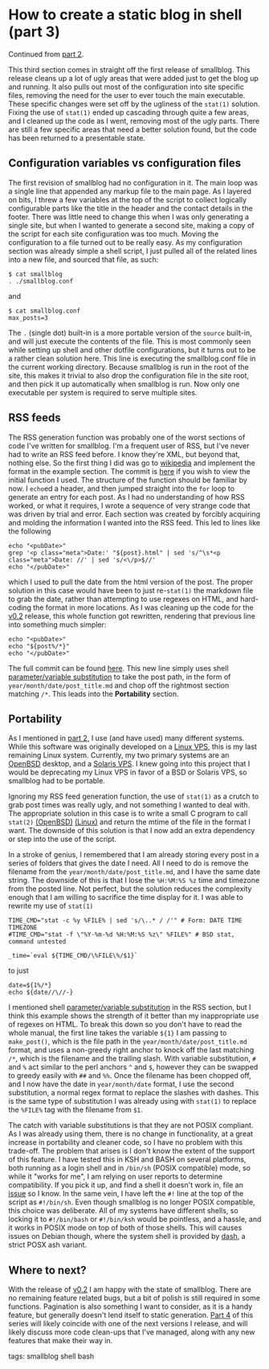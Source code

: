 # How to create a static blog in shell (part 3)

Continued from [part 2](http://mnetic.ch/blog/2013/08/18/smallblog_howto_part_2.md.html).

This third section comes in straight off the first release of smallblog. This release cleans up a lot of ugly areas that were added just to get the blog up and running. It also pulls out most of the configuration into site specific files, removing the need for the user to ever touch the main executable. These specific changes were set off by the ugliness of the `stat(1)` solution. Fixing the use of `stat(1)` ended up cascading through quite a few areas, and I cleaned up the code as I went, removing most of the ugly parts. There are still a few specific areas that need a better solution found, but the code has been returned to a presentable state.

## Configuration variables vs configuration files
The first revision of smallblog had no configuration in it. The main loop was a single line that appended any markup file to the main page. As I layered on bits, I threw a few variables at the top of the script to collect logically configurable parts like the title in the header and the contact details in the footer. There was little need to change this when I was only generating a single site, but when I wanted to generate a second site, making a copy of the script for each site configuration was too much. Moving the configuration to a file turned out to be really easy. As my configuration section was already simple a shell script, I just pulled all of the related lines into a new file, and sourced that file, as such:

    $ cat smallblog
    . ./smallblog.conf

and

    $ cat smallblog.conf
    max_posts=3

The `.` (single dot) built-in is a more portable version of the `source` built-in, and will just execute the contents of the file. This is most commonly seen while setting up shell and other dotfile configurations, but it turns out to be a rather clean solution here. This line is executing the smallblog.conf file in the current working directory. Because smallblog is run in the root of the site, this makes it trivial to also drop the configuration file in the site root, and then pick it up automatically when smallblog is run. Now only one executable per system is required to serve multiple sites.

## RSS feeds
The RSS generation function was probably one of the worst sections of code I've written for smallblog. I'm a frequent user of RSS, but I've never had to write an RSS feed before. I know they're XML, but beyond that, nothing else. So the first thing I did was go to [wikipedia](https://en.wikipedia.org/wiki/RSS) and implement the format in the example section. The commit is [here](https://github.com/abyxcos/smallblog/commit/df944ab4d9518cc956748dd99a42155d3b6d3153#diff-65be323c984cb0bef3372e71fc23b2f2R120) if you wish to view the initial function I used. The structure of the function should be familiar by now. I `echo`ed a header, and then jumped straight into the `for` loop to generate an entry for each post. As I had no understanding of how RSS worked, or what it requires, I wrote a sequence of very strange code that was driven by trial and error. Each section was created by forcibly acquiring and molding the information I wanted into the RSS feed. This led to lines like the following

    echo "<pubDate>"
    grep '<p class="meta">Date:' "${post}.html" | sed 's/^\s*<p class="meta">Date: //' | sed 's/<\/p>$//'
    echo "</pubDate>"

which I used to pull the date from the html version of the post. The proper solution in this case would have been to just re-`stat(1)` the markdown file to grab the date, rather than attempting to use regexes on HTML, and hard-coding the format in more locations. As I was cleaning up the code for the [v0.2](http://mnetic.ch/blog/2015/02/08/smallblog_v0.2.md.html) release, this whole function got rewritten, rendering that previous line into something much simpler:

    echo "<pubDate>"
    echo "${post%/*}"
    echo "</pubDate>"

The full commit can be found [here](https://github.com/abyxcos/smallblog/commit/7f62cb0c43879a8c0ccb237ed8aa28a1dd53b5d4#diff-65be323c984cb0bef3372e71fc23b2f2R129). This new line simply uses shell [parameter/variable substitution](http://www.tldp.org/LDP/abs/html/parameter-substitution.html) to take the post path, in the form of `year/month/date/post_title.md` and chop off the rightmost section matching `/*`. This leads into the **Portability** section.

## Portability
As I mentioned in [part 2](http://mnetic.ch/blog/2013/08/18/smallblog_howto_part_2.md.html), I use (and have used) many different systems. While this software was originally developed on a [Linux VPS](http://prgmr.com/xen/), this is my last remaining Linux system. Currently, my two primary systems are an [OpenBSD](http://www.openbsd.org/) desktop, and a [Solaris VPS](https://www.joyent.com/). I knew going into this project that I would be deprecating my Linux VPS in favor of a BSD or Solaris VPS, so smallblog had to be portable.

Ignoring my RSS feed generation function, the use of `stat(1)` as a crutch to grab post times was really ugly, and not something I wanted to deal with. The appropriate solution in this case is to write a small C program to call `stat(2)` [(OpenBSD)](http://www.openbsd.org/cgi-bin/man.cgi/OpenBSD-current/man2/S_ISBLK.2?query=stat&sec=2) [(Linux)](http://linux.die.net/man/2/stat) and return the mtime of the file in the format I want. The downside of this solution is that I now add an extra dependency or step into the use of the script.

In a stroke of genius, I remembered that I am already storing every post in a series of folders that gives the date I need. All I need to do is remove the filename from the `year/month/date/post_title.md`, and I have the same date string. The downside of this is that I lose the `%H:%M:%S %z` time and timezone from the posted line. Not perfect, but the solution reduces the complexity enough that I am willing to sacrifice the time display for it. I was able to rewrite my use of `stat(1)`

    TIME_CMD="stat -c %y %FILE% | sed 's/\..* / /'" # Form: DATE TIME TIMEZONE
    #TIME_CMD="stat -f \"%Y-%m-%d %H:%M:%S %z\" %FILE%" # BSD stat, command untested

    _time=`eval ${TIME_CMD/\%FILE\%/$1}`

to just

    date=${1%/*}
    echo ${date//\//-}

I mentioned shell [parameter/variable substitution](http://www.tldp.org/LDP/abs/html/parameter-substitution.html) in the RSS section, but I think this example shows the strength of it better than my inappropriate use of regexes on HTML. To break this down so you don't have to read the whole manual, the first line takes the variable `${1}` I am passing to `make_post()`, which is the file path in the `year/month/date/post_title.md` format, and uses a non-greedy right anchor to knock off the last matching `/*`, which is the filename and the trailing slash. With variable substitution, `#` and `%` act similar to the perl anchors `^` and `$`, however they can be swapped to greedy easily with `##` and `%%`. Once the filename has been chopped off, and I now have the date in `year/month/date` format, I use the second substitution, a normal regex format to replace the slashes with dashes. This is the same type of substitution I was already using with `stat(1)`  to replace the `%FILE%` tag with the filename from `$1`.

The catch with variable substitutions is that they are not POSIX compliant. As I was already using them, there is no change in functionality, at a great increase in portability and cleaner code, so I have no problem with this trade-off. The problem that arises is I don't know the extent of the support of this feature. I have tested this in KSH and BASH on several platforms, both running as a login shell and in `/bin/sh` (POSIX compatible) mode, so while it "works for me", I am relying on user reports to determine compatibility. If you pick it up, and find a shell it doesn't work in, file an [issue](https://github.com/abyxcos/smallblog/issues) so I know. In the same vein, I have left the `#!` line at the top of the script as `#!/bin/sh`. Even though smallblog is no longer POSIX compatible, this choice was deliberate. All of my systems have different shells, so locking it to `#!/bin/bash` or `#!/bin/ksh` would be pointless, and a hassle, and it works in POSIX mode on top of both of those shells. This will causes issues on Debian though, where the system shell is provided by [dash](https://en.wikipedia.org/wiki/Almquist_shell), a strict POSX ash variant.

## Where to next?
With the release of [v0.2](http://mnetic.ch/blog/2015/02/08/smallblog_v0.2.md.html) I am happy with the state of smallblog. There are no remaining feature related bugs, but a bit of polish is still required in some functions. Pagination is also something I want to consider, as it is a handy feature, but generally doesn't lend itself to static generation. [Part 4](http://mnetic.ch/blog/2015/09/10/smallblog_howto_part_4.md.html) of this series will likely coincide with one of the next versions I release, and will likely discuss more code clean-ups that I've managed, along with any new features that make their way in.

tags: smallblog shell bash

